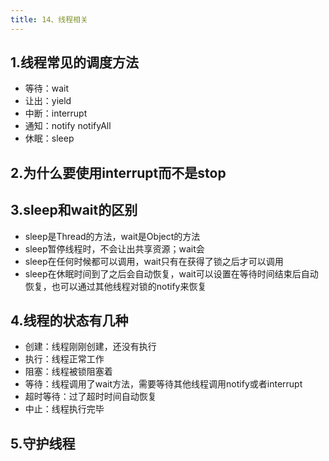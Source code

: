 ```yaml
---
title: 14、线程相关
---
```

## 1.线程常见的调度方法

- 等待：wait
- 让出：yield
- 中断：interrupt
- 通知：notify notifyAll
- 休眠：sleep

## 2.为什么要使用interrupt而不是stop

## 3.sleep和wait的区别

- sleep是Thread的方法，wait是Object的方法
- sleep暂停线程时，不会让出共享资源；wait会
- sleep在任何时候都可以调用，wait只有在获得了锁之后才可以调用
- sleep在休眠时间到了之后会自动恢复，wait可以设置在等待时间结束后自动恢复，也可以通过其他线程对锁的notify来恢复

## 4.线程的状态有几种

- 创建：线程刚刚创建，还没有执行
- 执行：线程正常工作
- 阻塞：线程被锁阻塞着
- 等待：线程调用了wait方法，需要等待其他线程调用notify或者interrupt
- 超时等待：过了超时时间自动恢复
- 中止：线程执行完毕

## 5.守护线程

